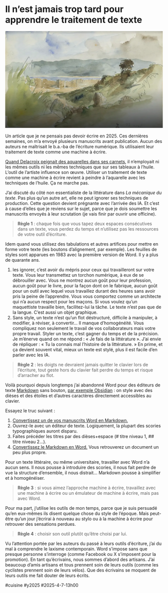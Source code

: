 # Il n’est jamais trop tard pour apprendre le traitement de texte

![Tanger, Delacroix](_i/delacroix.webp)

Un article que je ne pensais pas devoir écrire en 2025. Ces dernières semaines, on m’a envoyé plusieurs manuscrits avant publication. Aucun des auteurs ne maîtrisait le b.a.-ba de l’écriture numérique. Ils utilisaient leur traitement de texte comme une machine à écrire.

[Quand Delacroix peignait des aquarelles dans ses carnets](https://artsandculture.google.com/story/8wWxRHM4S4Go9w?hl=fr), il n’employait ni les mêmes outils ni les mêmes techniques que sur ses tableaux à l’huile. L’outil de l’artiste influence son œuvre. Utiliser un traitement de texte comme une machine à écrire revient à peindre à l’aquarelle avec les techniques de l’huile. Ça ne marche pas.

J’ai discuté du côté non essentialiste de la littérature dans *La mécanique du texte*. Pas plus qu’un autre art, elle ne peut ignorer ses techniques de production. Cette question devient prégnante avec l’arrivée des IA. Et c’est à cause d’elles que je reviens sur le sujet, parce que je dois soumettre les manuscrits envoyés à leur scrutation (je vais finir par ouvrir une officine).

> **Règle 1** : chaque fois que vous tapez deux espaces consécutives dans un texte, vous perdez du temps et n’utilisez pas les ressources de votre outil d’écriture.

Idem quand vous utilisez des tabulations et autres artifices pour mettre en forme votre texte (les boutons d’alignement, par exemple). Les feuilles de styles sont apparues en 1983 avec la première version de Word. Il y a plus de quarante ans.

1. les ignorer, c’est avoir du mépris pour ceux qui travailleront sur votre texte. Vous leur transmettez un torchon numérique, à eux de se débrouiller avec. Vous ne montrez aucun goût pour leur profession, aucun goût pour le livre, pour la façon dont on le fabrique, aucun goût pour un outil avec lequel vous travaillez durant des heures sans avoir pris la peine de l’apprendre. Vous vous comportez comme un architecte qui n’a aucun respect pour les maçons. Si vous voulez qu’un maquettiste travaille bien, facilitez-lui la tâche. Le texte n’est pas que de la langue. C’est aussi un objet graphique.
2. Sans style, un texte n’est qu’un flot déstructuré, difficile à manipuler, à modifier, à réviser, à convertir… Il manque d’homogénéité. Vous compliquez non seulement le travail de vos collaborateurs mais votre propre travail. Styler un texte, c’est gagner du temps et de la précision. Je m’énerve quand on me répond : « Je fais de la littérature ». J’ai envie de répliquer : « Tu la connais mal l’histoire de la littérature. » En prime, et ça devient souvent vital, mieux un texte est stylé, plus il est facile d’en parler avec les IA.

> **Règle 2** : les doigts ne devraient jamais quitter le clavier lors de l’écriture, tout geste hors du clavier fait perdre du temps et risque d’arracher au flot.

Voilà pourquoi depuis longtemps j’ai abandonné Word pour des éditeurs de texte [Markdown](https://fr.wikipedia.org/wiki/Markdown) sans bouton, [par exemple Obsidian](https://tcrouzet.com/2024/12/25/un-an-avec-obsidian/) : on style avec des dièses et des étoiles et d’autres caractères directement accessibles au clavier.

Essayez le truc suivant :

1. [Convertissez un de vos manuscrits Word en Markdown.](https://products.aspose.app/words/conversion/docx-to-md)
2. Ouvrez-le avec un éditeur de texte. Logiquement, la plupart des scories typographiques auront disparu.
3. Faites précéder les titres par des dièses+espace (# titre niveau 1, ## titre niveau 2…).
4. [Convertissez le Markdown en Word.](https://products.aspose.app/words/conversion/md-to-docx) Vous retrouverez un document un peu plus propre.

Pour un texte littéraire, ou même universitaire, travailler avec Word n’a aucun sens. Il nous pousse à introduire des scories, il nous fait perdre de vue la structure d’ensemble, il nous distrait… Markdown pousse à simplifier et à homogénéiser.

>**Règle 3** : si vous aimez l’approche machine à écrire, travaillez avec une machine à écrire ou un émulateur de machine à écrire, mais pas avec Word.

Pour ma part, j’utilise les outils de mon temps, parce que je suis persuadé qu’en eux-mêmes ils disent quelque chose du style de l’époque. Mais peut-être qu’un jour j’écrirai à nouveau au stylo ou à la machine à écrire pour retrouver des sensations perdues.

> **Règle 4** : choisir son outil plutôt qu’être choisi par lui.

Vu l’attention portée par les auteurs du passé à leurs outils d’écriture, j’ai du mal à comprendre le laxisme contemporain. Word s’impose sans que presque personne s’interroge (comme Facebook ou X s’imposent pour la promotion). En tant qu’écrivains, nous sommes d’abord des artisans. J’ai beaucoup d’amis artisans et tous prennent soin de leurs outils (comme les cyclistes prennent soin de leurs vélos). Que des écrivains se moquent de leurs outils me fait douter de leurs écrits.

#cuisine #y2025 #2025-4-7-13h00
